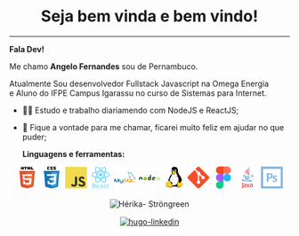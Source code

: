 <div>
  <h1 align="center"> Seja bem vinda e bem vindo! </h1>
<div/>


<hr />
<p align="left" > 
  <b>Fala Dev!</b>
</p>

<p align="left" >
Me chamo <b>Angelo Fernandes</b> sou de Pernambuco.
</p>

<p align="left" >
Atualmente Sou desenvolvedor Fullstack Javascript na Omega Energia <br/> e Aluno do IFPE Campus Igarassu no curso de Sistemas para Internet.<br/>
</p>

- 👩‍💻 Estudo e trabalho diariamendo com NodeJS e ReactJS; 
- 💬 Fique a vontade para me chamar, ficarei muito feliz em ajudar no que puder;

  **Linguagens e ferramentas:**   
<p align="center">
<img src="https://raw.githubusercontent.com/devicons/devicon/master/icons/html5/html5-original-wordmark.svg" alt="html5" width="40" height="40"/> 
<img src="https://raw.githubusercontent.com/devicons/devicon/master/icons/css3/css3-original-wordmark.svg" alt="css3" width="40" height="40"/> 
<img src="https://raw.githubusercontent.com/devicons/devicon/master/icons/javascript/javascript-original.svg" alt="javascript" width="40" height="40"/> 
<img src="https://raw.githubusercontent.com/devicons/devicon/master/icons/react/react-original-wordmark.svg" alt="react" width="40" height="40"/> 
<img src="https://raw.githubusercontent.com/devicons/devicon/master/icons/mysql/mysql-original-wordmark.svg" alt="mysql" width="40" height="40"/> 
<img src="https://raw.githubusercontent.com/devicons/devicon/master/icons/nodejs/nodejs-original-wordmark.svg" alt="nodejs" width="40" height="40"/>  
<img src="https://raw.githubusercontent.com/devicons/devicon/master/icons/linux/linux-original.svg" alt="linux" width="40" height="40" />
<img src="https://raw.githubusercontent.com/devicons/devicon/master/icons/git/git-original.svg" alt="git" width="40" height="40"/> 
<img src="https://raw.githubusercontent.com/devicons/devicon/9f4f5cdb393299a81125eb5127929ea7bfe42889/icons/figma/figma-original.svg" alt="figma" width="40" height="40"/> 
<img src="https://raw.githubusercontent.com/devicons/devicon/9f4f5cdb393299a81125eb5127929ea7bfe42889/icons/java/java-original-wordmark.svg" alt="java" width="40" height="40"/> 
<img src="https://raw.githubusercontent.com/devicons/devicon/9f4f5cdb393299a81125eb5127929ea7bfe42889/icons/photoshop/photoshop-line.svg" alt="photoshop" width="40" height="40"/> 
</p>
  
<p align="center">
  <img align="center" src="https://github-readme-stats.vercel.app/api/top-langs/?username=Fernnandez&layout=compact&theme=graywhite&title_color=268bd2" alt="Hérika-         Ströngreen"/>
</p>
  
<p align="center">
   <a href="https://www.linkedin.com/in/angelo-oliveira-905b061b4/" target="_blank">
      <img align="center" alt="hugo-linkedin" src="https://img.shields.io/badge/-LinkedIn-%230077B5?style=for-the-badge&logo=linkedin&logoColor=white">
   </a>
</p>






